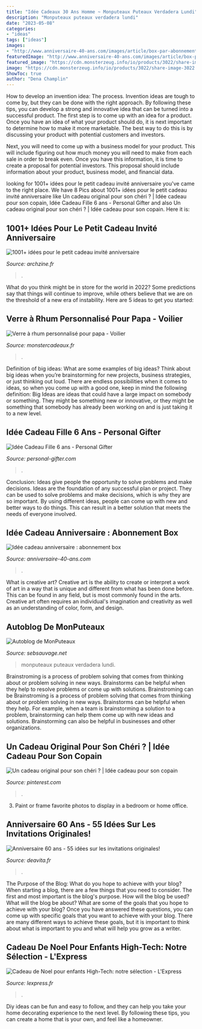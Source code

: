 ```yaml
---
title: "Idée Cadeaux 30 Ans Homme ~ Monputeaux Puteaux Verdadera Lundi"
description: "Monputeaux puteaux verdadera lundi"
date: "2023-05-08"
categories:
- "ideas"
tags: ["ideas"]
images:
- "http://www.anniversaire-40-ans.com/images/article/box-par-abonnement4.jpg"
featuredImage: "http://www.anniversaire-40-ans.com/images/article/box-par-abonnement4.jpg"
featured_image: "https://cdn.monsterzeug.info/io/products/3022/share-image-3022.jpg?_jq=1606470448"
image: "https://cdn.monsterzeug.info/io/products/3022/share-image-3022.jpg?_jq=1606470448"
ShowToc: true
author: "Dena Champlin"
---
```



How to develop an invention idea: The process.
Invention ideas are tough to come by, but they can be done with the right approach. By following these tips, you can develop a strong and innovative idea that can be turned into a successful product.
The first step is to come up with an idea for a product. Once you have an idea of what your product should do, it is next important to determine how to make it more marketable. The best way to do this is by discussing your product with potential customers and investors.

Next, you will need to come up with a business model for your product. This will include figuring out how much money you will need to make from each sale in order to break even. Once you have this information, it is time to create a proposal for potential investors. This proposal should include information about your product, business model, and financial data.

	

		
looking for 1001+ idées pour le petit cadeau invité anniversaire you've came to the right place. We have 8 Pics about 1001+ idées pour le petit cadeau invité anniversaire like Un cadeau original pour son chéri ? | Idée cadeau pour son copain, Idée Cadeau Fille 6 ans - Personal Gifter and also Un cadeau original pour son chéri ? | Idée cadeau pour son copain. Here it is:
		
    
## 1001+ Idées Pour Le Petit Cadeau Invité Anniversaire

<img loading=lazy src="https://archzine.fr/wp-content/uploads/2017/03/voir-les-idées-pour-petit-cadeaux-pour-invites-anniversaire-love-bug.jpg" onerror="this.onerror=null;this.src='https://tse2.mm.bing.net/th?id=OIP.sPQaKtLacLA3ZqF1cb02aAHaLH&amp;pid=15.1';" alt="1001+ idées pour le petit cadeau invité anniversaire">

_Source: archzine.fr_

>. 

	

What do you think might be in store for the world in 2022? Some predictions say that things will continue to improve, while others believe that we are on the threshold of a new era of instability. Here are 5 ideas to get you started: 

    
## Verre à Rhum Personnalisé Pour Papa - Voilier

<img loading=lazy src="https://cdn.monsterzeug.info/io/products/3022/share-image-3022.jpg?_jq=1606470448" onerror="this.onerror=null;this.src='https://tse3.mm.bing.net/th?id=OIP.fvRpf2DYariw-mh3h15J2gHaD3&amp;pid=15.1';" alt="Verre à rhum personnalisé pour papa - Voilier">

_Source: monstercadeaux.fr_

>. 

	

Definition of big ideas: What are some examples of big ideas?
Think about big ideas when you’re brainstorming for new projects, business strategies, or just thinking out loud. There are endless possibilities when it comes to ideas, so when you come up with a good one, keep in mind the following definition: 
Big Ideas are ideas that could have a large impact on somebody or something. They might be something new or innovative, or they might be something that somebody has already been working on and is just taking it to a new level.

    
## Idée Cadeau Fille 6 Ans - Personal Gifter

<img loading=lazy src="https://images.personal-gifter.com/2019/12/Nene-Toys-Tour-de-Blocs-Empilables-en-Bois-avec-Couleurs-et-Animaux-Jeu-dadresse-et-dquilibre-4-en-1-pour-Filles-et-Garons-de-3--9-ans-Cadeau--Partager-entre-Parents-et-Enfants-76-pices-0.jpg" onerror="this.onerror=null;this.src='https://tse2.mm.bing.net/th?id=OIP.14s2WNnIBIvAp3nOww3VUwHaHa&amp;pid=15.1';" alt="Idée Cadeau Fille 6 ans - Personal Gifter">

_Source: personal-gifter.com_

>. 

	

Conclusion: Ideas give people the opportunity to solve problems and make decisions.
Ideas are the foundation of any successful plan or project. They can be used to solve problems and make decisions, which is why they are so important. By using different ideas, people can come up with new and better ways to do things. This can result in a better solution that meets the needs of everyone involved.

    
## Idée Cadeau Anniversaire : Abonnement Box

<img loading=lazy src="http://www.anniversaire-40-ans.com/images/article/box-par-abonnement4.jpg" onerror="this.onerror=null;this.src='https://tse3.mm.bing.net/th?id=OIP.fpimMeoZP4qJLMGwg-oZ2QHaEK&amp;pid=15.1';" alt="Idée cadeau anniversaire : abonnement box">

_Source: anniversaire-40-ans.com_

>. 

	

What is creative art?
Creative art is the ability to create or interpret a work of art in a way that is unique and different from what has been done before. This can be found in any field, but is most commonly found in the arts. Creative art often requires an individual's imagination and creativity as well as an understanding of color, form, and design.

    
## Autoblog De MonPuteaux

<img loading=lazy src="http://puteaux.typepad.com/.a/6a00d8341c339153ef01bb09f8d1a9970d-320wi" onerror="this.onerror=null;this.src='https://tse2.mm.bing.net/th?id=OIP.4U06q0H9iyiJq3Chi_uL9gAAAA&amp;pid=15.1';" alt="Autoblog de MonPuteaux">

_Source: sebsauvage.net_

>monputeaux puteaux verdadera lundi. 

	

Brainstroming is a process of problem solving that comes from thinking about or problem solving in new ways. Brainstorms can be helpful when they help to resolve problems or come up with solutions. Brainstroming can be
Brainstroming is a process of problem solving that comes from thinking about or problem solving in new ways. Brainstorms can be helpful when they help. For example, when a team is brainstorming a solution to a problem, brainstorming can help them come up with new ideas and solutions. Brainstorming can also be helpful in businesses and other organizations.

    
## Un Cadeau Original Pour Son Chéri ? | Idée Cadeau Pour Son Copain

<img loading=lazy src="https://i.pinimg.com/736x/97/29/de/9729de51057415dde6307f2d0b5fc8ee.jpg" onerror="this.onerror=null;this.src='https://tse4.mm.bing.net/th?id=OIP.6lID29yxopNDfylEyMtu0AHaJ4&amp;pid=15.1';" alt="Un cadeau original pour son chéri ? | Idée cadeau pour son copain">

_Source: pinterest.com_

>. 

	

3. Paint or frame favorite photos to display in a bedroom or home office.

    
## Anniversaire 60 Ans - 55 Idées Sur Les Invitations Originales!

<img loading=lazy src="https://deavita.fr/wp-content/uploads/2015/05/invitation-originale-anniversaire-surprise-60-ans-homme.jpeg" onerror="this.onerror=null;this.src='https://tse2.mm.bing.net/th?id=OIP.p4Czkd68UpqZ6EQwPv-drQHaKY&amp;pid=15.1';" alt="Anniversaire 60 ans - 55 idées sur les invitations originales!">

_Source: deavita.fr_

>. 

	

The Purpose of the Blog: What do you hope to achieve with your blog?
When starting a blog, there are a few things that you need to consider. The first and most important is the blog's purpose. How will the blog be used? What will the blog be about? What are some of the goals that you hope to achieve with your blog? Once you have answered these questions, you can come up with specific goals that you want to achieve with your blog. There are many different ways to achieve these goals, but it is important to think about what is important to you and what will help you grow as a writer.

    
## Cadeau De Noel Pour Enfants High-Tech: Notre Sélection - L&#039;Express

<img loading=lazy src="https://static.lexpress.fr/medias_10681/w_605,h_350,c_fill,g_north/v1448298089/dix-cadeaux-de-noel-high-tech-pour-les-enfants_5468876.jpg" onerror="this.onerror=null;this.src='https://tse1.mm.bing.net/th?id=OIP.9MbMhII9pMo3P5C5yBe3CAHaES&amp;pid=15.1';" alt="Cadeau de Noel pour enfants High-Tech: notre sélection - L&#039;Express">

_Source: lexpress.fr_

>. 

	

Diy ideas can be fun and easy to follow, and they can help you take your home decorating experience to the next level. By following these tips, you can create a home that is your own, and feel like a homeowner.

